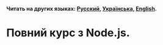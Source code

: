 **Читать на других языках: [Русский](README.md),
[Українська](README.ua.md), [English](README.en.md).**

# Повний курс з Node.js.